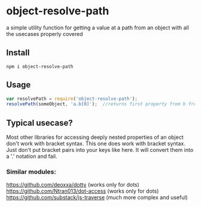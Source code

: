 # object-resolve-path
a simple utility function for getting a value at a path from an object with all the usecases properly covered

## Install
```
npm i object-resolve-path
```

## Usage

```javascript
var resolvePath = require('object-resolve-path');
resolvePath(someObject, 'a.b[0]');	//returns first property from b from a from someObject
```

## Typical usecase?
Most other libraries for accessing deeply nested properties of an object don't work with bracket syntax. This one does work with bracket syntax. Just don't put bracket pairs into your keys like here. It will convert them into a '.' notation and fail.


### Similar modules:

https://github.com/deoxxa/dotty (works only for dots)
https://github.com/Ntran013/dot-access  (works only for dots)
https://github.com/substack/js-traverse (much more complex and useful)